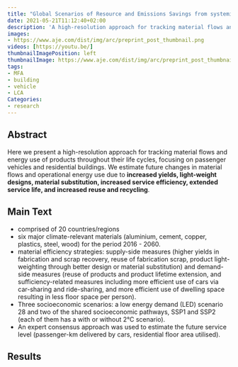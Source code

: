 ```yaml
---
title: "Global Scenarios of Resource and Emissions Savings from systemic Material Efficiency in Buildings and Cars"
date: 2021-05-21T11:12:40+02:00
description: 'A high-resolution approach for tracking material flows and energy use of products throughout their life cycles'
images:
- https://www.aje.com/dist/img/arc/preprint_post_thumbnail.png
videos: [https://youtu.be/]
thumbnailImagePosition: left
thumbnailImage: https://www.aje.com/dist/img/arc/preprint_post_thumbnail.png
tags:
- MFA
- building
- vehicle
- LCA
Categories:
- research
---
```


## Abstract

Here we present a high-resolution approach for tracking material flows and energy use of products throughout their life cycles, focusing on passenger vehicles and residential buildings. We estimate future changes in material flows and operational energy use due to **increased yields, light-weight designs, material substitution, increased service efficiency, extended service life, and increased reuse and recycling**.

## Main Text
* comprised of 20 countries/regions
* six major climate-relevant materials (aluminium, cement, copper, plastics, steel, wood) for the period 2016 - 2060.
* material efficiency strategies: supply-side measures (higher yields in fabrication and scrap recovery, reuse of fabrication scrap, product light-weighting through better design or material substitution) and demand-side measures (reuse of
products and product lifetime extension, and sufficiency-related measures including more efficient use of cars via car-sharing and ride-sharing, and more efficient use of dwelling space resulting in less floor space per person).
* Three socioeconomic scenarios: a low energy demand (LED) scenario 28 and two of the shared socioeconomic pathways, SSP1 and SSP2 (each of them has a with or without 2°C scenario).
* An expert consensus approach was used to estimate the future service level (passenger-km delivered by cars, residential floor area utilised).

## Results
